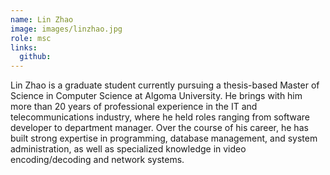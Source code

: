 ```yaml
---
name: Lin Zhao
image: images/linzhao.jpg
role: msc
links:
  github: 
---
```


Lin Zhao is a graduate student currently pursuing a thesis-based Master of Science in Computer Science at Algoma University. He brings with him more than 20 years of professional experience in the IT and telecommunications industry, where he held roles ranging from software developer to department manager. Over the course of his career, he has built strong expertise in programming, database management, and system administration, as well as specialized knowledge in video encoding/decoding and network systems. 
